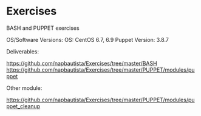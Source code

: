# Exercises
BASH and PUPPET exercises

OS/Software Versions:
OS: CentOS 6.7, 6.9 
Puppet Version: 3.8.7

Deliverables:

  https://github.com/napbautista/Exercises/tree/master/BASH                  
  https://github.com/napbautista/Exercises/tree/master/PUPPET/modules/puppet

Other module:

  https://github.com/napbautista/Exercises/tree/master/PUPPET/modules/puppet_cleanup

